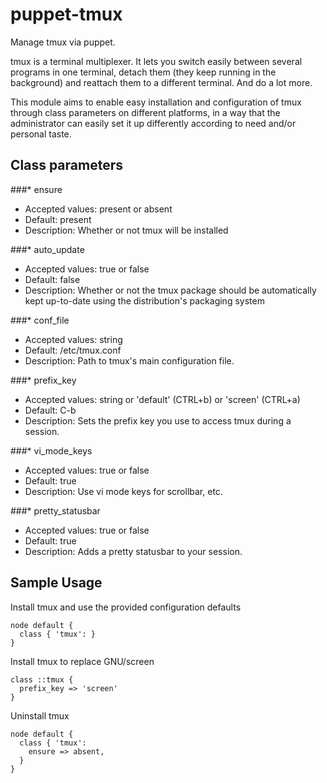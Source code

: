 # puppet-tmux

Manage tmux via puppet.

tmux is a terminal multiplexer. It lets you switch easily between several programs in one terminal, detach them (they keep running in the background) and reattach them to a different terminal. And do a lot more.

This module aims to enable easy installation and configuration of tmux through class parameters on different platforms, in a way that the administrator can easily set it up differently according to need and/or personal taste.

## Class parameters
###* ensure 
* Accepted values: present or absent 
* Default: present
* Description: Whether or not tmux will be installed

###* auto_update
* Accepted values: true or false
* Default: false
* Description: Whether or not the tmux package should be automatically kept up-to-date using the distribution's packaging system

###* conf_file
* Accepted values: string
* Default: /etc/tmux.conf
* Description: Path to tmux's main configuration file.

###* prefix_key
* Accepted values: string or 'default' (CTRL+b) or 'screen' (CTRL+a)
* Default: C-b
* Description: Sets the prefix key you use to access tmux during a session.

###* vi_mode_keys
* Accepted values: true or false
* Default: true
* Description: Use vi mode keys for scrollbar, etc.

###* pretty_statusbar
* Accepted values: true or false
* Default: true
* Description: Adds a pretty statusbar to your session.

## Sample Usage
Install tmux and use the provided configuration defaults
```
node default {
  class { 'tmux': }
}
```
Install tmux to replace GNU/screen
```
class ::tmux {
  prefix_key => 'screen'
}
```
Uninstall tmux
```
node default {
  class { 'tmux':
    ensure => absent,
  }
}
```
